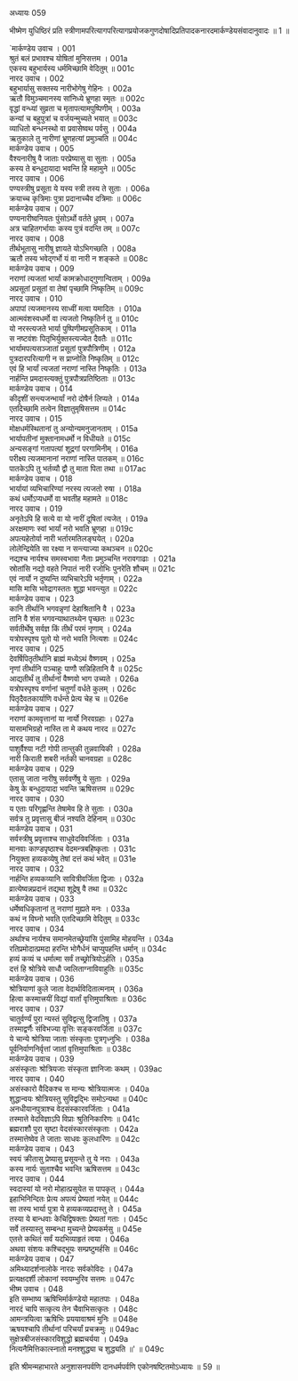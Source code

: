 अध्यायः 059

भीष्मेण युधिष्ठिरं प्रति स्त्रीणामपरित्यागपरित्यागप्रयोजकगुणदोषादिप्रतिपादकनारदमार्कण्डेयसंवादानुवादः ॥ 1 ॥
	
`मार्कण्डेय उवाच ।	001  
श्रुतं बलं प्रभावश्च योषितां मुनिसत्तम ।	001a  
एकस्य बहुभार्यस्य धर्ममिच्छामि वेदितुम् ॥	001c  
नारद उवाच ।	002  
बहुभार्यासु सक्तस्य नारीभोगेषु गेहिनः ।	002a  
ऋतौ विमुञ्चमानस्य सांनिध्ये भ्रूणहा स्मृतः ॥	002c  
वृद्धां वन्ध्यां सुव्रता च मृतापत्यामपुष्पिणीम् ।	003a  
कन्यां च बहुपुत्रां च वर्जयन्मुच्यते भयात् ॥	003c  
व्याधितो बन्धनस्थो वा प्रवासेष्वथ पर्वसु ।	004a  
ऋतुकाले तु नारीणां भ्रूणहत्यां प्रमुञ्चति ॥	004c  
मार्कण्डेय उवाच ।	005  
वैश्यनारीषु वै जाताः परप्रेष्यासु वा सुताः ।	005a  
कस्य ते बन्धुदायादा भवन्ति हि महामुने ॥	005c  
नारद उवाच ।	006  
पण्यस्त्रीषु प्रसूता ये यस्य स्त्री तस्य ते सुताः ।	006a  
क्रयाच्च कृत्रिमाः पुत्रा प्रदानाच्चैव दत्रिमाः ॥	006c  
मार्कण्डेय उवाच ।	007  
पण्यनारीष्वनियतः पुंसोऽर्थो वर्तते ध्रुवम् ।	007a  
अत्र चाहितगर्भायाः कस्य पुत्रं वदन्ति तम् ॥	007c  
नारद उवाच ।	008  
तीर्थभूतासु नारीषु ज्ञायते योऽभिगच्छति ।	008a  
ऋतौ तस्य भवेद्गर्भो यं वा नारी न शङ्कते ॥	008c  
मार्कण्डेय उवाच ।	009  
नराणां त्यजतां भार्यां कामक्रोधाद्गुणान्विताम् ।	009a  
अप्रसूतां प्रसूतां वा तेषां पृच्छामि निष्कृतिम् ॥	009c  
नारद उवाच ।	010  
अपापां त्यजमानस्य साध्वीं मत्वा यमादितः ।	010a  
आत्मवंशस्वधर्मो वा त्यजतो निष्कृतिर्न तु ॥	010c  
यो नरस्त्यजते भार्या पुष्पिणीमप्रसूतिकाम् ।	011a  
स नष्टवंशः पितृभिर्युक्तस्त्यज्येत दैवतैः ॥	011c  
भार्यामपत्यसञ्जातां प्रसूतां पुत्रपौत्रिणीम् ।	012a  
पुत्रदारपरित्यागी न स प्राप्नोति निष्कृतिम् ॥	012c  
एवं हि भार्यां त्यजतां नराणां नास्ति निष्कृतिः ।	013a  
नार्हन्ति प्रमदास्त्यक्तुं पुत्रपौत्रप्रतिष्ठिताः ॥	013c  
मार्कण्डेय उवाच ।	014  
कीदृशीं सन्त्यजन्भार्यां नरो दोषैर्न लिप्यते ।	014a  
एतदिच्छामि तत्वेन विज्ञातुमृषिसत्तम ॥	014c  
नारद उवाच ।	015  
मोक्षधर्मस्थितानां तु अन्योन्यमनुजानताम् ।	015a  
भार्यापतीनां मुक्तानामधर्मो न विधीयते ॥	015c  
अन्यसङ्गां गतापत्यां शूद्रगां परगामिनीम् ।	016a  
परीक्ष्य त्यजमानानां नराणां नास्ति पातकम् ॥	016c  
पातकेऽपि तु भर्तव्यौ द्वौ तु माता पिता तथा ॥	017ac  
मार्कण्डेय उवाच ।	018  
भार्यायां व्यभिचारिण्यां नरस्य त्यजतो रुषा ।	018a  
कथं धर्मोऽप्यधर्मो वा भवतीह महामते ॥	018c  
नारद उवाच ।	019  
अनृतेऽपि हि सत्ये वा यो नारीं दूषितां त्यजेत् ।	019a  
अरक्षमाणः स्वां भार्यां नरो भवति भ्रूणहा ॥	019c  
अपत्यहेतोर्या नारी भर्तारमतिलङ्घयेत् ।	020a  
लोलेन्द्रियेति सा रक्ष्या न सन्त्याज्या कथञ्चन ॥	020c  
नद्यश्च नार्यश्च समस्वभावा नैताः प्रमुञ्चन्ति नरावगाढाः ।	021a  
स्रोतांसि नद्यो वहते निपातं नारी रजोभिः पुनरेति शौचम् ॥	021c  
एवं नार्यो न दुष्यन्ति व्यभिचारेऽपि भर्तृणाम् ।	022a  
मासि मासि भवेद्रागस्ततः शुद्धा भवन्त्युत ॥	022c  
मार्कण्डेय उवाच ।	023  
कानि तीर्थानि भगवन्नृणां देहाश्रितानि वै ।	023a  
तानि वै शंस भगवन्याथातथ्येन पृच्छतः ॥	023c  
सर्वतीर्थेषु सर्वज्ञ किं तीर्थं परमं नृणाम् ।	024a  
यत्रोपस्पृश्य पूतो यो नरो भवति नित्यशः ॥	024c  
नारद उवाच ।	025  
देवर्षिपितृतीर्थानि ब्राह्मं मध्येऽथं वैष्णवम् ।	025a  
नृणां तीर्थानि पञ्चाहुः पाणौ सन्निहितानि वै ॥	025c  
आद्यतीर्थं तु तीर्थानां वैष्णवो भाग उच्यते ।	026a  
यत्रोपस्पृश्य वर्णानां चतुर्णां वर्धते कुलम् ।	026c  
पितृदैवतकार्याणि वर्धन्ते प्रेत्य चेह च ॥	026e  
मार्कण्डेय उवाच ।	027  
नराणां कामवृत्तानां या नार्यो निरवग्रहाः ।	027a  
यासामभिग्रहो नास्ति ता मे कथय नारद ॥	027c  
नारद उवाच ।	028  
पाशुर्वैश्या नटी गोपी तान्तुकी तुन्नवायिकी ।	028a  
नारी किराती शबरी नर्तकी चानवग्रहा ॥	028c  
मार्कण्डेय उवाच ।	029  
एतासु जाता नारीषु सर्ववर्णेषु ये सुताः ।	029a  
केषु के बन्धुदायादा भवन्ति ऋषिसत्तम ॥	029c  
नारद उवाच ।	030  
य एताः परिगृह्णन्ति तेषामेव हि ते सुताः ।	030a  
सर्वत्र तु प्रवृत्तासु बीजं नश्यति देहिनाम् ॥	030c  
मार्कण्डेय उवाच ।	031  
सर्वस्त्रीषु प्रवृत्ताश्च साधुवेदविवर्जिताः ।	031a  
मानवाः काण्डपृष्ठाश्च वेदमन्त्रबहिष्कृताः ।	031c  
नियुक्ता हव्यकव्येषु तेषां दत्तं कथं भवेत् ॥	031e  
नारद उवाच ।	032  
नार्हन्ति हव्यकव्यानि सावित्रीवर्जिता द्विजाः ।	032a  
व्रात्येष्वन्नप्रदानं तद्यथा शूद्रेषु वै तथा ॥	032c  
मार्कण्डेय उवाच ।	033  
धर्मेष्वधिकृतानां तु नराणां मुह्यते मनः ।	033a  
कथं न विघ्नो भवति एतदिच्छामि वेदितुम् ॥	033c  
नारद उवाच ।	034  
अर्थाश्च नार्यश्च समानमेतच्छ्रेयांसि पुंसामिह मोहयन्ति ।	034a  
रतिप्रमोदात्प्रमदा हरन्ति भोगैर्धनं चाप्युपहन्ति धर्मान् ॥	034c  
हव्यं कव्यं च धर्मात्मा सर्वं तच्छ्रोत्रियोऽर्हति ।	035a  
दत्तं हि श्रोत्रिये साधौ ज्वलिताग्नाविवाहुतिः ॥	035c  
मार्कण्डेय उवाच ।	036  
श्रोत्रियाणां कुले जाता वेदार्थविदितात्मनाम् ।	036a  
हित्वा कस्मात्त्रयीं विद्यां वार्तां वृत्तिमुपाश्रिताः ॥	036c  
नारद उवाच ।	037  
चातुर्वर्ण्यं पुरा न्यस्तं सुविद्वत्सु द्विजातिषु ।	037a  
तस्माद्वर्णैः संविभज्या वृत्तिः सङ्करवर्जिता ॥	037c  
ये चान्ये श्रोत्रिया जाताः संस्कृताः पुत्रगृध्नुभिः ।	038a  
पूर्वनिर्वाणनिर्वृत्तां जातां वृत्तिमुपाश्रिताः ॥	038c  
मार्कण्डेय उवाच ।	039  
असंस्कृताः श्रोत्रियजाः संस्कृता ज्ञानिजाः कथम् ।	039ac  
नारद उवाच ।	040  
असंस्कारो वैदिकश्च स मान्यः श्रोत्रियात्मजः ।	040a  
शुद्धान्वयः श्रोत्रियस्तु सुविद्वद्भिः समोऽन्यथा ॥	040c  
अनधीयानपुत्राश्च वेदसंस्कारवर्जिताः ।	041a  
तस्मात्ते वेदविज्ञाऽपि विप्राः श्रुतिनिकारिणः ॥	041c  
ब्रह्मराशौ पुरा सृष्टा वेदसंस्कारसंस्कृताः ।	042a  
तस्मात्तेष्वेव ते जाताः साधवः कुलधारिणः ॥	042c  
मार्कण्डेय उवाच ।	043  
स्वयं क्रीतासु प्रेष्यासु प्रसूयन्ते तु ये नराः ।	043a  
कस्य नार्यः सुताश्चैव भवन्ति ऋषिसत्तम ॥	043c  
नारद उवाच ।	044  
स्वदास्यां यो नरो मोहात्प्रसूयेत स पापकृत् ।	044a  
इहाभिनिन्दितः प्रेत्य अपत्यं प्रेष्यतां नयेत् ॥	044c  
सा तस्य भार्या पुत्रा ये हव्यकव्यप्रदास्तु ते ।	045a  
तस्या ये बान्धवाः केचिद्विषक्ताः प्रेष्यतां गताः ।	045c  
सर्वे तस्यास्तु सम्बन्धा मुच्यन्ते प्रेष्यकर्मसु ॥	045e  
एतत्ते कथितं सर्वं यदभिव्याहृतं त्वया ।	046a  
अथवा संशयः कश्चिद्भूयः सम्प्रष्टुमर्हसि ॥	046c  
मार्कण्डेय उवाच ।	047  
अमिथ्यादर्शनालोके नारदः सर्वकोविदः ।	047a  
प्रत्यक्षदर्शी लोकानां स्वयम्भुरिव सत्तमः ॥	047c  
भीष्म उवाच ।	048  
इति सम्भाष्य ऋषिभिर्मार्कण्डेयो महातपाः ।	048a  
नारदं चापि सत्कृत्य तेन चैवाभिसत्कृतः ।	048c  
आमन्त्रयित्वा ऋषिभिः प्रययावाश्रमं मुनिः ॥	048e  
ऋषयश्चापि तीर्थानां परिचर्यां प्रचक्रमुः ॥	049ac  
सुक्षेत्रबीजसंस्कारविशुद्धो ब्रह्मचर्यया ।	049a  
नित्यनैमित्तिकात्स्नातो मनश्शुद्ध्या च शुद्ध्यति ॥' ॥	049c  
	
इति श्रीमन्महाभारते अनुशासनपर्वणि दानधर्मपर्वणि एकोनषष्टितमोऽध्यायः ॥ 59 ॥
	
